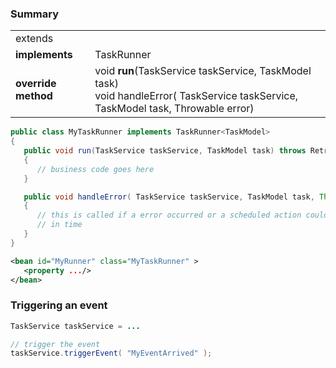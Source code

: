 ### Summary

|                     |                                                                                                                                        |
| ------------------- | -------------------------------------------------------------------------------------------------------------------------------------- |
| extends             |                                                                                                                                        |
| **implements**      | TaskRunner<TaskModel>                                                                                                                  |
| **override method** | void **run**(TaskService taskService, TaskModel task) <br> void handleError( TaskService taskService, TaskModel task, Throwable error) |

```java
public class MyTaskRunner implements TaskRunner<TaskModel>
{
   public void run(TaskService taskService, TaskModel task) throws RetryLaterException
   {
      // business code goes here
   }

   public void handleError( TaskService taskService, TaskModel task, Throwable error)
   {
      // this is called if a error occurred or a scheduled action could not be executed
      // in time
   }
}
```

```xml
<bean id="MyRunner" class="MyTaskRunner" >
   <property .../>
</bean>
```

### Triggering an event

```java
TaskService taskService = ...

// trigger the event
taskService.triggerEvent( "MyEventArrived" );
```
